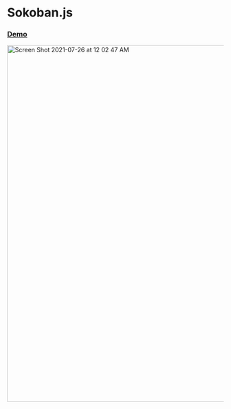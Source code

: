 # Sokoban.js

### [Demo](https://taniarascia.github.io/sokoban/index.html)

<img width="830" alt="Screen Shot 2021-07-26 at 12 02 47 AM" src="https://user-images.githubusercontent.com/11951801/126935640-5621a9ec-1338-4bc9-a2c3-e30b76c6b719.png">

